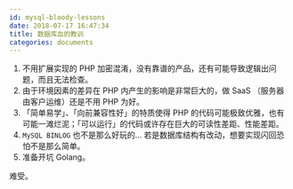 ```yaml
---
id: mysql-bloody-lessons
date: 2018-07-17 16:47:34
title: 数据库血的教训
categories: documents
---
```


1. 不用扩展实现的 PHP 加密混淆，没有靠谱的产品，还有可能导致逻辑出问题，而且无法检查。
2. 由于环境因素的差异在 PHP 内产生的影响是非常巨大的，做 SaaS （服务器由客户运维）还是不用 PHP 为好。
3. 「简单易学」、「向前兼容性好」的特质使得 PHP 的代码可能极致优雅，也有可能一滩烂泥；「可以运行」的代码或许存在巨大的可读性差距、性能差距。
4. `MySQL BINLOG` 也不是那么好玩的... 若是数据库结构有改动，想要实现闪回恐怕不是那么简单。
5. 准备开坑 Golang。

难受。
